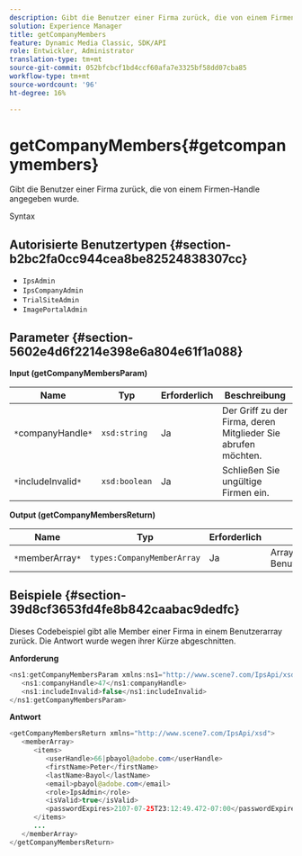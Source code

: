 ```yaml
---
description: Gibt die Benutzer einer Firma zurück, die von einem Firmen-Handle angegeben wurde.
solution: Experience Manager
title: getCompanyMembers
feature: Dynamic Media Classic, SDK/API
role: Entwickler, Administrator
translation-type: tm+mt
source-git-commit: 052bfcbcf1bd4ccf60afa7e3325bf58dd07cba85
workflow-type: tm+mt
source-wordcount: '96'
ht-degree: 16%

---
```



# getCompanyMembers{#getcompanymembers}

Gibt die Benutzer einer Firma zurück, die von einem Firmen-Handle angegeben wurde.

Syntax

## Autorisierte Benutzertypen {#section-b2bc2fa0cc944cea8be82524838307cc}

* `IpsAdmin`
* `IpsCompanyAdmin`
* `TrialSiteAdmin`
* `ImagePortalAdmin`

## Parameter {#section-5602e4d6f2214e398e6a804e61f1a088}

**Input (getCompanyMembersParam)**

| Name | Typ | Erforderlich | Beschreibung |
|---|---|---|---|
| `*`companyHandle`*` | `xsd:string` | Ja | Der Griff zu der Firma, deren Mitglieder Sie abrufen möchten. |
| `*`includeInvalid`*` | `xsd:boolean` | Ja | Schließen Sie ungültige Firmen ein. |

**Output (getCompanyMembersReturn)**

| Name | Typ | Erforderlich | Beschreibung |
|---|---|---|---|
| `*`memberArray`*` | `types:CompanyMemberArray` | Ja | Array von Benutzermitgliedschaften. |

## Beispiele {#section-39d8cf3653fd4fe8b842caabac9dedfc}

Dieses Codebeispiel gibt alle Member einer Firma in einem Benutzerarray zurück. Die Antwort wurde wegen ihrer Kürze abgeschnitten.

**Anforderung**

```java
<ns1:getCompanyMembersParam xmlns:ns1="http://www.scene7.com/IpsApi/xsd">
   <ns1:companyHandle>47</ns1:companyHandle>
   <ns1:includeInvalid>false</ns1:includeInvalid>
</ns1:getCompanyMembersParam>
```

**Antwort**

```java
<getCompanyMembersReturn xmlns="http://www.scene7.com/IpsApi/xsd">
   <memberArray>
      <items>
         <userHandle>66|pbayol@adobe.com</userHandle>
         <firstName>Peter</firstName>
         <lastName>Bayol</lastName>
         <email>pbayol@adobe.com</email>
         <role>IpsAdmin</role>
         <isValid>true</isValid>
         <passwordExpires>2107-07-25T23:12:49.472-07:00</passwordExpires>
      </items>
      ...
   </memberArray>
</getCompanyMembersReturn>
```

